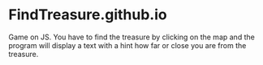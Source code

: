 # FindTreasure.github.io
Game on JS. You have to find the treasure by clicking on the map and the program will display a text with a hint how far or close you are from the treasure.
